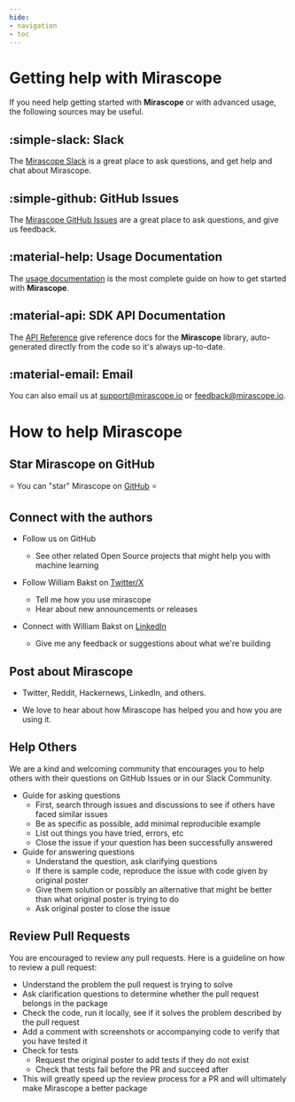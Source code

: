 ```yaml
---
hide:
- navigation
- toc
---
```


# Getting help with Mirascope

If you need help getting started with **Mirascope** or with advanced usage, the following sources may be useful.

## :simple-slack: Slack

The [Mirascope Slack](https://join.slack.com/t/mirascope-community/shared_invite/zt-2ilqhvmki-FB6LWluInUCkkjYD3oSjNA) is a great place to ask questions, and get help and chat about Mirascope.

## :simple-github: GitHub Issues

The [Mirascope GitHub Issues](https://github.com/Mirascope/mirascope/issues) are a great place to ask questions, and give us feedback.

## :material-help: Usage Documentation

The [usage documentation](concepts/philosophy.md) is the most complete guide on how to get started with **Mirascope**.

## :material-api: SDK API Documentation

The [API Reference](api/index.md) give reference docs for the **Mirascope** library, auto-generated directly from the code so it's always up-to-date.

## :material-email: Email

You can also email us at [support@mirascope.io](mailto:support@mirascope.io) or [feedback@mirascope.io](mailto:feedback@mirascope.io).

[slack]: https://join.slack.com/t/pydanticlogfire/shared_invite/zt-2b57ljub4-936siSpHANKxoY4dna7qng
[github-issues]: https://github.com/pydantic/logfire/issues


# How to help Mirascope

## Star Mirascope on GitHub

⭐️ You can "star" Mirascope on [GitHub](https://github.com/mirascope/mirascope) ⭐️

## Connect with the authors

-   Follow us on GitHub

    -   See other related Open Source projects that might help you with machine learning

-   Follow William Bakst on [Twitter/X](https://twitter.com/WilliamBakst)

    -   Tell me how you use mirascope
    -   Hear about new announcements or releases

-   Connect with William Bakst on [LinkedIn](https://www.linkedin.com/in/wbakst/)

    -   Give me any feedback or suggestions about what we're building

## Post about Mirascope

-   Twitter, Reddit, Hackernews, LinkedIn, and others.

-   We love to hear about how Mirascope has helped you and how you are using it.

## Help Others

We are a kind and welcoming community that encourages you to help others with their questions on GitHub Issues or in our Slack Community.

-   Guide for asking questions
    -   First, search through issues and discussions to see if others have faced similar issues
    -   Be as specific as possible, add minimal reproducible example
    -   List out things you have tried, errors, etc
    -   Close the issue if your question has been successfully answered
-   Guide for answering questions
    -   Understand the question, ask clarifying questions
    -   If there is sample code, reproduce the issue with code given by original poster
    -   Give them solution or possibly an alternative that might be better than what original poster is trying to do
    -   Ask original poster to close the issue

## Review Pull Requests

You are encouraged to review any pull requests. Here is a guideline on how to review a pull request:

-   Understand the problem the pull request is trying to solve
-   Ask clarification questions to determine whether the pull request belongs in the package
-   Check the code, run it locally, see if it solves the problem described by the pull request
-   Add a comment with screenshots or accompanying code to verify that you have tested it
-   Check for tests
    -   Request the original poster to add tests if they do not exist
    -   Check that tests fail before the PR and succeed after
-   This will greatly speed up the review process for a PR and will ultimately make Mirascope a better package
